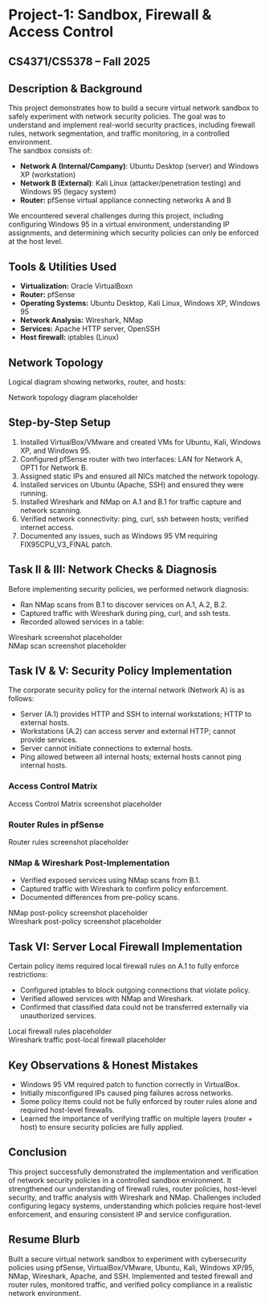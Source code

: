 <h1>Project-1: Sandbox, Firewall & Access Control</h1>

<h2>CS4371/CS5378 – Fall 2025</h2>

<h2>Description & Background</h2>
This project demonstrates how to build a secure virtual network sandbox to safely experiment with network security policies.
The goal was to understand and implement real-world security practices, including firewall rules, network segmentation, and traffic monitoring, in a controlled environment.
<br />
The sandbox consists of:
<ul>
<li><b>Network A (Internal/Company)</b>: Ubuntu Desktop (server) and Windows XP (workstation)</li>
<li><b>Network B (External)</b>: Kali Linux (attacker/penetration testing) and Windows 95 (legacy system)</li>
<li><b>Router:</b> pfSense virtual appliance connecting networks A and B</li>
</ul>

<p class="note">
We encountered several challenges during this project, including configuring Windows 95 in a virtual environment, understanding IP assignments, and determining which security policies can only be enforced at the host level.
</p>

<h2>Tools & Utilities Used</h2>
<ul>
<li><b>Virtualization:</b> Oracle VirtualBoxn</li>
<li><b>Router:</b> pfSense</li>
<li><b>Operating Systems:</b> Ubuntu Desktop, Kali Linux, Windows XP, Windows 95</li>
<li><b>Network Analysis:</b> Wireshark, NMap</li>
<li><b>Services:</b> Apache HTTP server, OpenSSH</li>
<li><b>Host firewall:</b> iptables (Linux)</li>
</ul>

<h2>Network Topology</h2>
<p class="muted">Logical diagram showing networks, router, and hosts:</p>
<div class="placeholder">
<!-- INSERT IMAGE: Network topology diagram (show R, Network A & B, IP ranges, services) -->
Network topology diagram placeholder
</div>

<h2>Step-by-Step Setup</h2>
<ol>
<li>Installed VirtualBox/VMware and created VMs for Ubuntu, Kali, Windows XP, and Windows 95.</li>
<li>Configured pfSense router with two interfaces: LAN for Network A, OPT1 for Network B.</li>
<li>Assigned static IPs and ensured all NICs matched the network topology.</li>
<li>Installed services on Ubuntu (Apache, SSH) and ensured they were running.</li>
<li>Installed Wireshark and NMap on A.1 and B.1 for traffic capture and network scanning.</li>
<li>Verified network connectivity: ping, curl, ssh between hosts; verified internet access.</li>
<li>Documented any issues, such as Windows 95 VM requiring FIX95CPU_V3_FINAL patch.</li>
</ol>

<h2>Task II & III: Network Checks & Diagnosis</h2>
<p>Before implementing security policies, we performed network diagnosis:</p>
<ul>
<li>Ran NMap scans from B.1 to discover services on A.1, A.2, B.2.</li>
<li>Captured traffic with Wireshark during ping, curl, and ssh tests.</li>
<li>Recorded allowed services in a table:</li>
</ul>
<div class="placeholder">
<!-- INSERT IMAGE: Wireshark screenshots -->
Wireshark screenshot placeholder
</div>
<div class="placeholder">
<!-- INSERT IMAGE: NMap scans before security policy -->
NMap scan screenshot placeholder
</div>

<h2>Task IV & V: Security Policy Implementation</h2>
<p>The corporate security policy for the internal network (Network A) is as follows:</p>
<ul>
<li>Server (A.1) provides HTTP and SSH to internal workstations; HTTP to external hosts.</li>
<li>Workstations (A.2) can access server and external HTTP; cannot provide services.</li>
<li>Server cannot initiate connections to external hosts.</li>
<li>Ping allowed between all internal hosts; external hosts cannot ping internal hosts.</li>
</ul>

<h3>Access Control Matrix</h3>
<div class="placeholder">
<!-- INSERT IMAGE: Table showing subjects (hosts) and objects (services) -->
Access Control Matrix screenshot placeholder
</div>

<h3>Router Rules in pfSense</h3>
<div class="placeholder">
<!-- INSERT IMAGE: Router firewall rules screenshot -->
Router rules screenshot placeholder
</div>

<h3>NMap & Wireshark Post-Implementation</h3>
<ul>
<li>Verified exposed services using NMap scans from B.1.</li>
<li>Captured traffic with Wireshark to confirm policy enforcement.</li>
<li>Documented differences from pre-policy scans.</li>
</ul>
<div class="placeholder">
<!-- INSERT IMAGE: NMap post-policy -->
NMap post-policy screenshot placeholder
</div>
<div class="placeholder">
<!-- INSERT IMAGE: Wireshark post-policy -->
Wireshark post-policy screenshot placeholder
</div>

<h2>Task VI: Server Local Firewall Implementation</h2>
<p>Certain policy items required local firewall rules on A.1 to fully enforce restrictions:</p>
<ul>
<li>Configured iptables to block outgoing connections that violate policy.</li>
<li>Verified allowed services with NMap and Wireshark.</li>
<li>Confirmed that classified data could not be transferred externally via unauthorized services.</li>
</ul>
<div class="placeholder">
<!-- INSERT IMAGE: Local firewall rules on A.1 -->
Local firewall rules placeholder
</div>
<div class="placeholder">
<!-- INSERT IMAGE: Wireshark traffic validation -->
Wireshark traffic post-local firewall placeholder
</div>

<h2>Key Observations & Honest Mistakes</h2>
<ul>
<li>Windows 95 VM required patch to function correctly in VirtualBox.</li>
<li>Initially misconfigured IPs caused ping failures across networks.</li>
<li>Some policy items could not be fully enforced by router rules alone and required host-level firewalls.</li>
<li>Learned the importance of verifying traffic on multiple layers (router + host) to ensure security policies are fully applied.</li>
</ul>

<h2>Conclusion</h2>
<p>
This project successfully demonstrated the implementation and verification of network security policies in a controlled sandbox environment. 
It strengthened our understanding of firewall rules, router policies, host-level security, and traffic analysis with Wireshark and NMap.
Challenges included configuring legacy systems, understanding which policies require host-level enforcement, and ensuring consistent IP and service configuration.
</p>

<h2>Resume Blurb</h2>
<div class="resume-blurb">
Built a secure virtual network sandbox to experiment with cybersecurity policies using pfSense, VirtualBox/VMware, Ubuntu, Kali, Windows XP/95, NMap, Wireshark, Apache, and SSH. Implemented and tested firewall and router rules, monitored traffic, and verified policy compliance in a realistic network environment.
</div>

<!--
Replace all <div class="placeholder"> blocks with screenshots and diagrams.
-->
